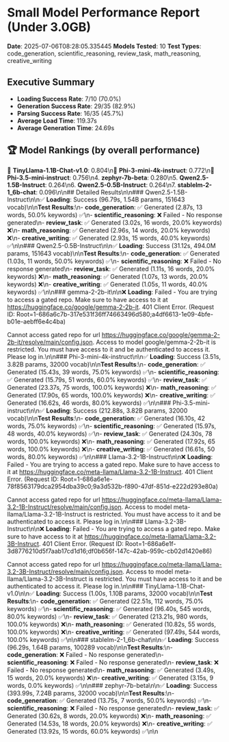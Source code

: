 # Small Model Performance Report (Under 3.0GB)
        
**Date**: 2025-07-06T08:28:05.335445
**Models Tested**: 10
**Test Types**: code_generation, scientific_reasoning, review_task, math_reasoning, creative_writing

## Executive Summary


- **Loading Success Rate**: 7/10 (70.0%)
- **Generation Success Rate**: 29/35 (82.9%)
- **Parsing Success Rate**: 16/35 (45.7%)
- **Average Load Time**: 119.37s
- **Average Generation Time**: 24.69s

## 🏆 Model Rankings (by overall performance)

🥇 **TinyLlama-1.1B-Chat-v1.0**: 0.804\n🥈 **Phi-3-mini-4k-instruct**: 0.772\n🥉 **Phi-3.5-mini-instruct**: 0.756\n4. **zephyr-7b-beta**: 0.280\n5. **Qwen2.5-1.5B-Instruct**: 0.264\n6. **Qwen2.5-0.5B-Instruct**: 0.264\n7. **stablelm-2-1_6b-chat**: 0.096\n\n## Detailed Results\n\n### Qwen2.5-1.5B-Instruct\n\n✅ **Loading**: Success (96.79s, 1.54B params, 151643 vocab)\n\n**Test Results**:\n- **code_generation**: ✅ Generated (2.87s, 13 words, 50.0% keywords) ✅\n- **scientific_reasoning**: ❌ Failed - No response generated\n- **review_task**: ✅ Generated (3.02s, 16 words, 20.0% keywords) ❌\n- **math_reasoning**: ✅ Generated (2.96s, 14 words, 20.0% keywords) ❌\n- **creative_writing**: ✅ Generated (2.93s, 15 words, 40.0% keywords) ✅\n\n### Qwen2.5-0.5B-Instruct\n\n✅ **Loading**: Success (31.12s, 494.0M params, 151643 vocab)\n\n**Test Results**:\n- **code_generation**: ✅ Generated (1.03s, 11 words, 50.0% keywords) ✅\n- **scientific_reasoning**: ❌ Failed - No response generated\n- **review_task**: ✅ Generated (1.11s, 16 words, 20.0% keywords) ❌\n- **math_reasoning**: ✅ Generated (1.07s, 13 words, 20.0% keywords) ❌\n- **creative_writing**: ✅ Generated (1.05s, 11 words, 40.0% keywords) ✅\n\n### gemma-2-2b-it\n\n❌ **Loading**: Failed - You are trying to access a gated repo.
Make sure to have access to it at https://huggingface.co/google/gemma-2-2b-it.
401 Client Error. (Request ID: Root=1-686a6c7b-317e531f36ff74663496d580;a4df6613-1e09-4bfe-b01e-aebff6e4c4ba)

Cannot access gated repo for url https://huggingface.co/google/gemma-2-2b-it/resolve/main/config.json.
Access to model google/gemma-2-2b-it is restricted. You must have access to it and be authenticated to access it. Please log in.\n\n### Phi-3-mini-4k-instruct\n\n✅ **Loading**: Success (3.51s, 3.82B params, 32000 vocab)\n\n**Test Results**:\n- **code_generation**: ✅ Generated (15.43s, 39 words, 75.0% keywords) ✅\n- **scientific_reasoning**: ✅ Generated (15.79s, 51 words, 60.0% keywords) ✅\n- **review_task**: ✅ Generated (23.37s, 75 words, 100.0% keywords) ❌\n- **math_reasoning**: ✅ Generated (17.90s, 65 words, 100.0% keywords) ❌\n- **creative_writing**: ✅ Generated (16.62s, 46 words, 80.0% keywords) ✅\n\n### Phi-3.5-mini-instruct\n\n✅ **Loading**: Success (212.88s, 3.82B params, 32000 vocab)\n\n**Test Results**:\n- **code_generation**: ✅ Generated (16.10s, 42 words, 75.0% keywords) ✅\n- **scientific_reasoning**: ✅ Generated (15.97s, 48 words, 40.0% keywords) ✅\n- **review_task**: ✅ Generated (24.30s, 78 words, 100.0% keywords) ❌\n- **math_reasoning**: ✅ Generated (17.92s, 65 words, 100.0% keywords) ❌\n- **creative_writing**: ✅ Generated (16.61s, 50 words, 80.0% keywords) ✅\n\n### Llama-3.2-1B-Instruct\n\n❌ **Loading**: Failed - You are trying to access a gated repo.
Make sure to have access to it at https://huggingface.co/meta-llama/Llama-3.2-1B-Instruct.
401 Client Error. (Request ID: Root=1-686a6e1e-78f8563179dca2954dba39c0;9a3d532b-f890-47df-851d-e222d293e80a)

Cannot access gated repo for url https://huggingface.co/meta-llama/Llama-3.2-1B-Instruct/resolve/main/config.json.
Access to model meta-llama/Llama-3.2-1B-Instruct is restricted. You must have access to it and be authenticated to access it. Please log in.\n\n### Llama-3.2-3B-Instruct\n\n❌ **Loading**: Failed - You are trying to access a gated repo.
Make sure to have access to it at https://huggingface.co/meta-llama/Llama-3.2-3B-Instruct.
401 Client Error. (Request ID: Root=1-686a6e1f-3d8776210d5f7aab17cd1d16;df0b656f-147c-42ab-959c-cb02d1420e86)

Cannot access gated repo for url https://huggingface.co/meta-llama/Llama-3.2-3B-Instruct/resolve/main/config.json.
Access to model meta-llama/Llama-3.2-3B-Instruct is restricted. You must have access to it and be authenticated to access it. Please log in.\n\n### TinyLlama-1.1B-Chat-v1.0\n\n✅ **Loading**: Success (1.00s, 1.10B params, 32000 vocab)\n\n**Test Results**:\n- **code_generation**: ✅ Generated (22.51s, 112 words, 75.0% keywords) ✅\n- **scientific_reasoning**: ✅ Generated (96.40s, 545 words, 80.0% keywords) ✅\n- **review_task**: ✅ Generated (213.21s, 980 words, 100.0% keywords) ❌\n- **math_reasoning**: ✅ Generated (10.82s, 55 words, 100.0% keywords) ❌\n- **creative_writing**: ✅ Generated (97.49s, 544 words, 100.0% keywords) ✅\n\n### stablelm-2-1_6b-chat\n\n✅ **Loading**: Success (96.29s, 1.64B params, 100289 vocab)\n\n**Test Results**:\n- **code_generation**: ❌ Failed - No response generated\n- **scientific_reasoning**: ❌ Failed - No response generated\n- **review_task**: ❌ Failed - No response generated\n- **math_reasoning**: ✅ Generated (3.49s, 15 words, 20.0% keywords) ❌\n- **creative_writing**: ✅ Generated (3.15s, 9 words, 0.0% keywords) ✅\n\n### zephyr-7b-beta\n\n✅ **Loading**: Success (393.99s, 7.24B params, 32000 vocab)\n\n**Test Results**:\n- **code_generation**: ✅ Generated (13.75s, 7 words, 50.0% keywords) ✅\n- **scientific_reasoning**: ❌ Failed - No response generated\n- **review_task**: ✅ Generated (30.62s, 8 words, 20.0% keywords) ❌\n- **math_reasoning**: ✅ Generated (14.53s, 18 words, 20.0% keywords) ❌\n- **creative_writing**: ✅ Generated (13.92s, 15 words, 60.0% keywords) ✅\n\n